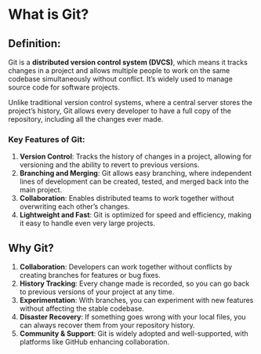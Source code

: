 # What is Git?

## Definition:
Git is a **distributed version control system (DVCS)**, which means it tracks changes in a project and allows multiple people to work on the same codebase simultaneously without conflict. It’s widely used to manage source code for software projects. 

Unlike traditional version control systems, where a central server stores the project’s history, Git allows every developer to have a full copy of the repository, including all the changes ever made.

### Key Features of Git:
1. **Version Control**: Tracks the history of changes in a project, allowing for versioning and the ability to revert to previous versions.
2. **Branching and Merging**: Git allows easy branching, where independent lines of development can be created, tested, and merged back into the main project.
3. **Collaboration**: Enables distributed teams to work together without overwriting each other’s changes.
4. **Lightweight and Fast**: Git is optimized for speed and efficiency, making it easy to handle even very large projects.

## Why Git?
1. **Collaboration**: Developers can work together without conflicts by creating branches for features or bug fixes.
2. **History Tracking**: Every change made is recorded, so you can go back to previous versions of your project at any time.
3. **Experimentation**: With branches, you can experiment with new features without affecting the stable codebase.
4. **Disaster Recovery**: If something goes wrong with your local files, you can always recover them from your repository history.
5. **Community & Support**: Git is widely adopted and well-supported, with platforms like GitHub enhancing collaboration.

